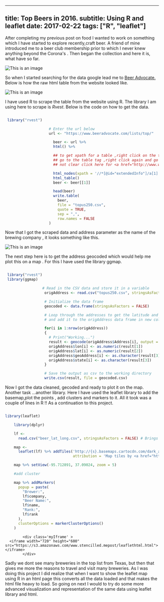 
---
title: Top Beers in 2016.
subtitle: Using R and leaflet
date: 2017-02-22
tags: ["R", "leaflet"]
---

<style>

.myIframe {
position: relative;
padding-bottom: 65.25%;
padding-top: 30px;
height: 0;
overflow: auto;
-webkit-overflow-scrolling:touch; //<<--- THIS IS THE KEY
border: solid black 1px;
}
.myIframe iframe {
position: absolute;
top: 0;
left: 0;
width: 100%;
height: 100%;
}
</style>


After completing my previous post on food I wanted to work on something which I have started to explore recently,craft beer.
A friend of mine introduced me to a beer club membership prior to which I never knew anything beyond the Corona's .
Then began the collection and here it is, what  have so far.

<!--more-->

![This is an image](beercaps.jpg)

So when I started searching for the data google lead me to <a href="https://www.beeradvocate.com/lists/top/">Beer Advocate.</a> Below is how the raw html table from the website looked like.

![This is an image](rawdata.PNG)

I have used R to scrape the table from the website using R. The library I am using here to scrape is <i>Rvest</i>. Below is the code on how to get the data.

```r

 library("rvest")

                    # Enter the url below
                    url <- "https://www.beeradvocate.com/lists/top/"

                      beer <- url %>%
                      html() %>%

                      ## to get xpath for a table ,right click on the table,inspect,
                      ## go to the table tag ,right click again and go to copy xpath .. phew ...
                      ## not clear click here for <a href="http://www.wikihow.com/Find-XPath-Using-Firebug">more details</a>

                      html_nodes(xpath = '//*[@id="extendedInfo"]/a[1]') %>%
                      html_table()
                      beer <- beer[[1]]

                      head(beer)
                      write.table(
                        beer,
                        file = "topus250.csv",
                        quote = TRUE,
                        sep = ",",
                        row.names = FALSE
                    )

```
Now that I got the scraped data and  address parameter as the name of the brewing company , it looks something like this.

![This is an image](address.PNG)

The next step here is to get the address geocoded which would help me plot this on a map . For this I have used the library ggmap.

```r

 library("rvest")
 library(ggmap)

                 # Read in the CSV data and store it in a variable
                  origAddress <- read.csv("topus250.csv", stringsAsFactors = FALSE)

                  # Initialize the data frame
                  geocoded <- data.frame(stringsAsFactors = FALSE)

                  # Loop through the addresses to get the latitude and longitude of each address
                  # and add it to the origAddress data frame in new columns lat and lon

                  for(i in 1:nrow(origAddress))
                  {
                    # Print("Working...")
                    result <- geocode(origAddress$Address[i], output = "latlona", source = "google")
                    origAddress$lon[i] <- as.numeric(result[1])
                    origAddress$lat[i] <- as.numeric(result[2])
                    origAddress$geoAddress[i] <- as.character(result[3])
                    origAddress$state[i] <- as.character(result[3])
                  }

                  # Save the output as csv to the working directory
                  write.csv(result, file = geocoded.csv)


```
Now I got the data cleaned, gecoded and ready to plot it on the map. Another task ...another library. Here I have used  the leaflet library
to add the basemap,plot the points , add clusters and markers to it. All it took was a couple of lines in R  !! As a continuation to this project.

```r

library(leaflet)

    library(dplyr)

    lf <-
      read.csv("beer_lat_long.csv", stringsAsFactors = FALSE) # Brings in the file 'ctlist.csv'

    map <-
      leaflet(lf) %>% addTiles('http://{s}.basemaps.cartocdn.com/dark_all/{z}/{x}/{y}.png',
                               attribution = 'Map tiles by <a href="http://stamen.com">Stamen Design</a>, <a href="http://creativecommons.org/licenses/by/3.0">CC BY 3.0</a> &mdash; Map data &copy; <a href="http://www.openstreetmap.org/copyright">OpenStreetMap</a>')

    map %>% setView(-95.712891, 37.09024, zoom = 5)

    #add cluster

    map %>% addMarkers(
      popup = paste(
        "Brewer:",
        lf$company,
        "Beer Name:",
        lf$name,
        "Rank:",
        lf$rank
      ),
      clusterOptions = markerClusterOptions()
    )

```
 <!-- map code start -->
            <div class='myIframe' >
      <iframe width="720" height="600" src="https://s3.amazonaws.com/www.stencilled.mepost/leaflethtml.html"></iframe>
            </div>
Sadly we dont  see many breweries in the top list from Texas, but then that gives me more the reasons to travel and visit many breweries.
As I was doing this project I did realize that when I want to show the leaflet map using R in an html page this converts all the data loaded
and that makes the html file heavy to load. So going on next I would  to try  do some more advanced visualization and representation of the
same data using leaflet library and html.
